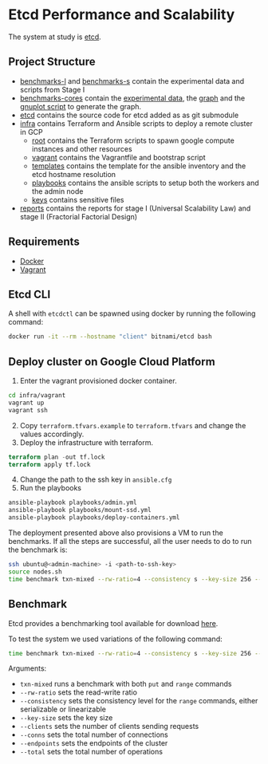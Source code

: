 # Etcd Performance and Scalability

The system at study is [etcd](https://etcd.io/).

## Project Structure

- [benchmarks-l](./benchmarks-l/) and [benchmarks-s](./benchmarks-s/) contain the experimental data and scripts from Stage I
- [benchmarks-cores](./benchmarks-cores/) contain the [experimental data](./benchmarks-cores/benchmarks-cores.csv), the [graph](./benchmarks-cores/cores_graph.png) and the [gnuplot script](./benchmarks-cores/data.gp) to generate the graph.
- [etcd](./etcd/) contains the source code for etcd added as as git submodule
- [infra](./infra/) contains Terraform and Ansible scripts to deploy a remote cluster in GCP
    - [root](./infra/) contains the Terraform scripts to spawn  google compute instances and other resources
    - [vagrant](./infra/vagrant/) contains the Vagrantfile and bootstrap script
    - [templates](./infra/templates/) contains the template for the ansible inventory and the etcd hostname resolution
    - [playbooks](./infra/playbooks/) contains the ansible scripts to setup both the workers and the admin node
    - [keys](./infra/keys/) contains sensitive files
- [reports](./reports/) contains the reports for stage I (Universal Scalability Law) and stage II (Fractorial Factorial Design)

## Requirements
- [Docker](https://www.docker.com/)
- [Vagrant](https://developer.hashicorp.com/vagrant/downloads)

## Etcd CLI

A shell with `etcdctl` can be spawned using docker by running the following command:
```bash
docker run -it --rm --hostname "client" bitnami/etcd bash
```

## Deploy cluster on Google Cloud Platform
1. Enter the vagrant provisioned docker container.
```sh
cd infra/vagrant
vagrant up
vagrant ssh
```
2. Copy `terraform.tfvars.example` to `terraform.tfvars` and change the values accordingly.
3. Deploy the infrastructure with terraform.
```tf
terraform plan -out tf.lock
terraform apply tf.lock
```
4. Change the path to the ssh key in `ansible.cfg`
5. Run the playbooks
```sh
ansible-playbook playbooks/admin.yml
ansible-playbook playbooks/mount-ssd.yml
ansible-playbook playbooks/deploy-containers.yml
```

The deployment presented above also provisions a VM to run the benchmarks.
If all the steps are successful, all the user needs to do to run the benchmark is:

```sh
ssh ubuntu@<admin-machine> -i <path-to-ssh-key>
source nodes.sh
time benchmark txn-mixed --rw-ratio=4 --consistency s --key-size 256 --clients 1000 --conns 100 --endpoints $ENDPOINTS --total 500000  
```

## Benchmark

Etcd provides a benchmarking tool available for download [here](https://github.com/etcd-io/etcd/tree/main/tools/benchmark).

To test the system we used variations of the following command:
```bash
time benchmark txn-mixed --rw-ratio=4 --consistency s --key-size 256 --clients 1000 --conns 100 --endpoints $ENDPOINTS --total 500000  
```
Arguments:
- `txn-mixed` runs a benchmark with both `put` and `range` commands
- `--rw-ratio` sets the read-write ratio
- `--consistency` sets the consistency level for the `range` commands, either serializable or linearizable
- `--key-size` sets the key size
- `--clients` sets the number of clients sending requests
- `--conns` sets the total number of connections
- `--endpoints` sets the endpoints of the cluster
- `--total` sets the total number of operations
